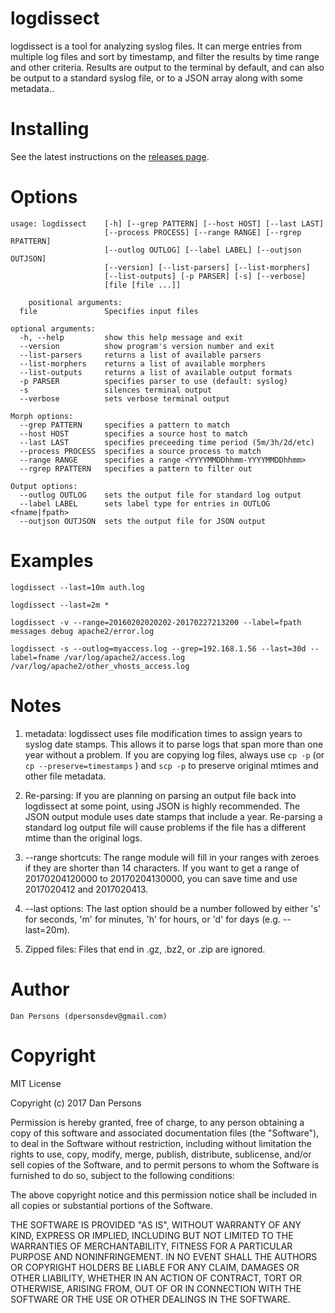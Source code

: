 # logdissect
logdissect is a tool for analyzing syslog files. It can merge entries from multiple log files and sort by timestamp, and filter the results by time range and other criteria. Results are output to the terminal by default, and can also be output to a standard syslog file, or to a JSON array along with some metadata..

# Installing
See the latest instructions on the [releases page](https://github.com/dogoncouch/logdissect/releases).

# Options

    usage: logdissect    [-h] [--grep PATTERN] [--host HOST] [--last LAST]
                         [--process PROCESS] [--range RANGE] [--rgrep RPATTERN]
                         [--outlog OUTLOG] [--label LABEL] [--outjson OUTJSON]
                         [--version] [--list-parsers] [--list-morphers]
                         [--list-outputs] [-p PARSER] [-s] [--verbose]
                         [file [file ...]]
    
        positional arguments:
      file               Specifies input files
    
    optional arguments:
      -h, --help         show this help message and exit
      --version          show program's version number and exit
      --list-parsers     returns a list of available parsers
      --list-morphers    returns a list of available morphers
      --list-outputs     returns a list of available output formats
      -p PARSER          specifies parser to use (default: syslog)
      -s                 silences terminal output
      --verbose          sets verbose terminal output
    
    Morph options:
      --grep PATTERN     specifies a pattern to match
      --host HOST        specifies a source host to match
      --last LAST        specifies preceeding time period (5m/3h/2d/etc)
      --process PROCESS  specifies a source process to match
      --range RANGE      specifies a range <YYYYMMDDhhmm-YYYYMMDDhhmm>
      --rgrep RPATTERN   specifies a pattern to filter out
    
    Output options:
      --outlog OUTLOG    sets the output file for standard log output
      --label LABEL      sets label type for entries in OUTLOG <fname|fpath>
      --outjson OUTJSON  sets the output file for JSON output

# Examples
    
    logdissect --last=10m auth.log
    
    logdissect --last=2m *
    
    logdissect -v --range=20160202020202-20170227213200 --label=fpath messages debug apache2/error.log
    
    logdissect -s --outlog=myaccess.log --grep=192.168.1.56 --last=30d --label=fname /var/log/apache2/access.log /var/log/apache2/other_vhosts_access.log

# Notes
1. metadata: logdissect uses file modification times to assign years to syslog date stamps. This allows it to parse logs that span more than one year without a problem. If you are copying log files, always use `` cp -p `` (or `` cp --preserve=timestamps `` ) and `` scp -p `` to preserve original mtimes and other file metadata.

2. Re-parsing: If you are planning on parsing an output file back into logdissect at some point, using JSON is highly recommended. The JSON output module uses date stamps that include a year. Re-parsing a standard log output file will cause problems if the file has a different mtime than the original logs.

3. --range shortcuts: The range module will fill in your ranges with zeroes if they are shorter than 14 characters. If you want to get a range of 20170204120000 to 20170204130000, you can save time and use 2017020412 and 2017020413.

4. --last options: The last option should be a number followed by either 's' for seconds, 'm' for minutes, 'h' for hours, or 'd' for days (e.g. --last=20m).

5. Zipped files: Files that end in .gz, .bz2, or .zip are ignored.

# Author
    Dan Persons (dpersonsdev@gmail.com)

# Copyright
MIT License

Copyright (c) 2017 Dan Persons

Permission is hereby granted, free of charge, to any person obtaining a copy
of this software and associated documentation files (the "Software"), to deal
in the Software without restriction, including without limitation the rights
to use, copy, modify, merge, publish, distribute, sublicense, and/or sell
copies of the Software, and to permit persons to whom the Software is
furnished to do so, subject to the following conditions:

The above copyright notice and this permission notice shall be included in all
copies or substantial portions of the Software.

THE SOFTWARE IS PROVIDED "AS IS", WITHOUT WARRANTY OF ANY KIND, EXPRESS OR
IMPLIED, INCLUDING BUT NOT LIMITED TO THE WARRANTIES OF MERCHANTABILITY,
FITNESS FOR A PARTICULAR PURPOSE AND NONINFRINGEMENT. IN NO EVENT SHALL THE
AUTHORS OR COPYRIGHT HOLDERS BE LIABLE FOR ANY CLAIM, DAMAGES OR OTHER
LIABILITY, WHETHER IN AN ACTION OF CONTRACT, TORT OR OTHERWISE, ARISING FROM,
OUT OF OR IN CONNECTION WITH THE SOFTWARE OR THE USE OR OTHER DEALINGS IN THE
SOFTWARE.

